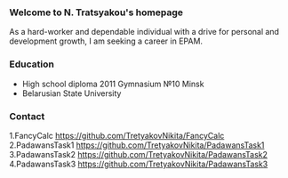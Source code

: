 ### Welcome to N. Tratsyakou's homepage

As a hard-worker and dependable individual with a drive for personal and development growth, I am seeking a career in  EPAM.

### Education
- High school diploma 2011 Gymnasium №10 Minsk
- Belarusian State University

###  Contact

1.FancyCalc https://github.com/TretyakovNikita/FancyCalc
2.PadawansTask1 https://github.com/TretyakovNikita/PadawansTask1
3.PadawansTask2 https://github.com/TretyakovNikita/PadawansTask2
4.PadawansTask3 https://github.com/TretyakovNikita/PadawansTask3


